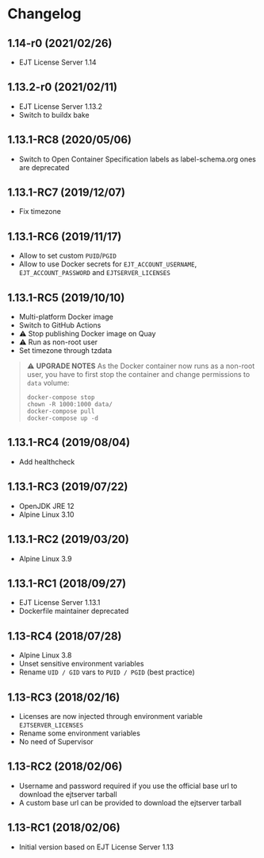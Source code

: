 # Changelog

## 1.14-r0 (2021/02/26)

* EJT License Server 1.14

## 1.13.2-r0 (2021/02/11)

* EJT License Server 1.13.2
* Switch to buildx bake

## 1.13.1-RC8 (2020/05/06)

* Switch to Open Container Specification labels as label-schema.org ones are deprecated

## 1.13.1-RC7 (2019/12/07)

* Fix timezone

## 1.13.1-RC6 (2019/11/17)

* Allow to set custom `PUID`/`PGID`
* Allow to use Docker secrets for `EJT_ACCOUNT_USERNAME`, `EJT_ACCOUNT_PASSWORD` and `EJTSERVER_LICENSES`

## 1.13.1-RC5 (2019/10/10)

* Multi-platform Docker image
* Switch to GitHub Actions
* :warning: Stop publishing Docker image on Quay
* :warning: Run as non-root user
* Set timezone through tzdata

> :warning: **UPGRADE NOTES**
> As the Docker container now runs as a non-root user, you have to first stop the container and change permissions to `data` volume:
> ```
> docker-compose stop
> chown -R 1000:1000 data/
> docker-compose pull
> docker-compose up -d
> ```

## 1.13.1-RC4 (2019/08/04)

* Add healthcheck

## 1.13.1-RC3 (2019/07/22)

* OpenJDK JRE 12
* Alpine Linux 3.10

## 1.13.1-RC2 (2019/03/20)

* Alpine Linux 3.9

## 1.13.1-RC1 (2018/09/27)

* EJT License Server 1.13.1
* Dockerfile maintainer deprecated

## 1.13-RC4 (2018/07/28)

* Alpine Linux 3.8
* Unset sensitive environment variables
* Rename `UID / GID` vars to `PUID / PGID` (best practice)

## 1.13-RC3 (2018/02/16)

* Licenses are now injected through environment variable `EJTSERVER_LICENSES`
* Rename some environment variables
* No need of Supervisor

## 1.13-RC2 (2018/02/06)

* Username and password required if you use the official base url to download the ejtserver tarball
* A custom base url can be provided to download the ejtserver tarball

## 1.13-RC1 (2018/02/06)

* Initial version based on EJT License Server 1.13
